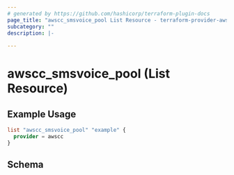 ```yaml
---
# generated by https://github.com/hashicorp/terraform-plugin-docs
page_title: "awscc_smsvoice_pool List Resource - terraform-provider-awscc"
subcategory: ""
description: |-
  
---
```


# awscc_smsvoice_pool (List Resource)



## Example Usage

```terraform
list "awscc_smsvoice_pool" "example" {
  provider = awscc
}
```

<!-- schema generated by tfplugindocs -->
## Schema
